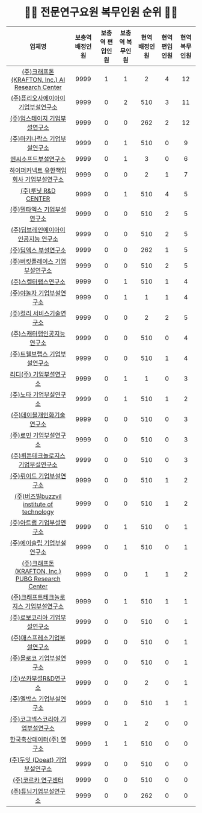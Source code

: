 <div align=center> <h1> 🧑‍💻 전문연구요원 복무인원 순위 🧑‍💻 </h1> </div>

<div align=center>

|업체명|보충역 배정인원|보충역 편입인원|보충역 복무인원|현역 배정인원|현역 편입인원|현역 복무인원|
|:-:|:-:|:-:|:-:|:-:|:-:|:-:|
|[(주)크래프톤(KRAFTON, Inc.) AI Research Center](https://github.com/Zerohertz/awesome-jmy/blob/main/prop/time/주크래프톤KRAFTON,Inc.AIResearchCenter.png)|9999|1|1|2|4|12|
|[(주)퓨리오사에이아이 기업부설연구소](https://github.com/Zerohertz/awesome-jmy/blob/main/prop/time/주퓨리오사에이아이기업부설연구소.png)|9999|0|2|510|3|11|
|[(주)업스테이지 기업부설연구소](https://github.com/Zerohertz/awesome-jmy/blob/main/prop/time/주업스테이지기업부설연구소.png)|9999|0|0|262|2|12|
|[(주)마키나락스 기업부설연구소](https://github.com/Zerohertz/awesome-jmy/blob/main/prop/time/주마키나락스기업부설연구소.png)|9999|0|1|510|0|9|
|[엔씨소프트부설연구소](https://github.com/Zerohertz/awesome-jmy/blob/main/prop/time/엔씨소프트부설연구소.png)|9999|0|1|3|0|6|
|[하이퍼커넥트 유한책임회사 기업부설연구소](https://github.com/Zerohertz/awesome-jmy/blob/main/prop/time/하이퍼커넥트유한책임회사기업부설연구소.png)|9999|0|0|2|1|7|
|[(주)루닛 R&D CENTER](https://github.com/Zerohertz/awesome-jmy/blob/main/prop/time/주루닛R&DCENTER.png)|9999|0|1|510|4|5|
|[(주)델타엑스 기업부설연구소](https://github.com/Zerohertz/awesome-jmy/blob/main/prop/time/주델타엑스기업부설연구소.png)|9999|0|0|510|2|5|
|[(주)딥브레인에이아이 인공지능 연구소](https://github.com/Zerohertz/awesome-jmy/blob/main/prop/time/주딥브레인에이아이인공지능연구소.png)|9999|0|0|510|2|5|
|[(주)딥엑스 부설연구소](https://github.com/Zerohertz/awesome-jmy/blob/main/prop/time/주딥엑스부설연구소.png)|9999|0|0|262|1|5|
|[(주)버킷플레이스 기업부설연구소](https://github.com/Zerohertz/awesome-jmy/blob/main/prop/time/주버킷플레이스기업부설연구소.png)|9999|0|0|510|2|5|
|[(주)스켈터랩스연구소](https://github.com/Zerohertz/awesome-jmy/blob/main/prop/time/주스켈터랩스연구소.png)|9999|0|1|510|1|4|
|[(주)야놀자 기업부설연구소](https://github.com/Zerohertz/awesome-jmy/blob/main/prop/time/주야놀자기업부설연구소.png)|9999|0|1|1|1|4|
|[(주)컬리 서비스기술연구소](https://github.com/Zerohertz/awesome-jmy/blob/main/prop/time/주컬리서비스기술연구소.png)|9999|0|0|2|2|5|
|[(주)스캐터랩인공지능연구소](https://github.com/Zerohertz/awesome-jmy/blob/main/prop/time/주스캐터랩인공지능연구소.png)|9999|0|0|510|0|4|
|[(주)트웰브랩스 기업부설연구소](https://github.com/Zerohertz/awesome-jmy/blob/main/prop/time/주트웰브랩스기업부설연구소.png)|9999|0|0|510|1|4|
|[리디(주) 기업부설연구소](https://github.com/Zerohertz/awesome-jmy/blob/main/prop/time/리디주기업부설연구소.png)|9999|0|1|1|0|3|
|[(주)노타 기업부설연구소](https://github.com/Zerohertz/awesome-jmy/blob/main/prop/time/주노타기업부설연구소.png)|9999|0|1|510|1|2|
|[(주)데이블개인화기술연구소](https://github.com/Zerohertz/awesome-jmy/blob/main/prop/time/주데이블개인화기술연구소.png)|9999|0|0|510|0|3|
|[(주)로민 기업부설연구소](https://github.com/Zerohertz/awesome-jmy/blob/main/prop/time/주로민기업부설연구소.png)|9999|0|0|510|0|3|
|[(주)뤼튼테크놀로지스 기업부설연구소](https://github.com/Zerohertz/awesome-jmy/blob/main/prop/time/주뤼튼테크놀로지스기업부설연구소.png)|9999|0|0|510|0|3|
|[(주)뤼이드 기업부설연구소](https://github.com/Zerohertz/awesome-jmy/blob/main/prop/time/주뤼이드기업부설연구소.png)|9999|0|0|510|1|2|
|[(주)버즈빌buzzvil institute of technology](https://github.com/Zerohertz/awesome-jmy/blob/main/prop/time/주버즈빌buzzvilinstituteoftechnology.png)|9999|0|0|510|1|2|
|[(주)아트랩 기업부설연구소](https://github.com/Zerohertz/awesome-jmy/blob/main/prop/time/주아트랩기업부설연구소.png)|9999|0|1|510|0|1|
|[(주)에이슬립 기업부설연구소](https://github.com/Zerohertz/awesome-jmy/blob/main/prop/time/주에이슬립기업부설연구소.png)|9999|0|1|510|0|1|
|[(주)크래프톤(KRAFTON, Inc.) PUBG Research Center](https://github.com/Zerohertz/awesome-jmy/blob/main/prop/time/주크래프톤KRAFTON,Inc.PUBGResearchCenter.png)|9999|0|0|1|1|2|
|[(주)크래프트테크놀로지스 기업부설연구소](https://github.com/Zerohertz/awesome-jmy/blob/main/prop/time/주크래프트테크놀로지스기업부설연구소.png)|9999|0|1|510|1|1|
|[(주)로보코리아 기업부설연구소](https://github.com/Zerohertz/awesome-jmy/blob/main/prop/time/주로보코리아기업부설연구소.png)|9999|0|0|510|0|1|
|[(주)매스프레소기업부설연구소](https://github.com/Zerohertz/awesome-jmy/blob/main/prop/time/주매스프레소기업부설연구소.png)|9999|0|0|510|0|1|
|[(주)몰로코 기업부설연구소](https://github.com/Zerohertz/awesome-jmy/blob/main/prop/time/주몰로코기업부설연구소.png)|9999|0|0|510|0|1|
|[(주)쏘카부설R&D연구소](https://github.com/Zerohertz/awesome-jmy/blob/main/prop/time/주쏘카부설R&D연구소.png)|9999|0|0|2|0|1|
|[(주)엘박스 기업부설연구소](https://github.com/Zerohertz/awesome-jmy/blob/main/prop/time/주엘박스기업부설연구소.png)|9999|0|0|510|1|1|
|[(주)코그넥스코리아 기업부설연구소](https://github.com/Zerohertz/awesome-jmy/blob/main/prop/time/주코그넥스코리아기업부설연구소.png)|9999|0|1|2|0|0|
|[한국축산데이터(주) 연구소](https://github.com/Zerohertz/awesome-jmy/blob/main/prop/time/한국축산데이터주연구소.png)|9999|1|1|510|0|0|
|[(주)두잇 (Doeat) 기업부설연구소](https://github.com/Zerohertz/awesome-jmy/blob/main/prop/time/주두잇Doeat기업부설연구소.png)|9999|0|0|510|0|0|
|[(주)코르카 연구센터](https://github.com/Zerohertz/awesome-jmy/blob/main/prop/time/주코르카연구센터.png)|9999|0|0|510|0|0|
|[(주)튜닙기업부설연구소](https://github.com/Zerohertz/awesome-jmy/blob/main/prop/time/주튜닙기업부설연구소.png)|9999|0|0|262|0|0|

</div>